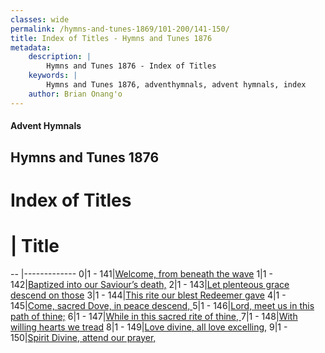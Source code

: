 ```yaml
---
classes: wide
permalink: /hymns-and-tunes-1869/101-200/141-150/
title: Index of Titles - Hymns and Tunes 1876
metadata:
    description: |
        Hymns and Tunes 1876 - Index of Titles
    keywords: |
        Hymns and Tunes 1876, adventhymnals, advent hymnals, index
    author: Brian Onang'o
---
```


#### Advent Hymnals

## Hymns and Tunes 1876

# Index of Titles
# | Title                        
-- |-------------
0|1 - 141|[Welcome, from beneath the wave](/101-200/141-150/01.Welcome,-from-beneath-the-wave)
1|1 - 142|[Baptized into our Saviour’s death,](/101-200/141-150/02.Baptized-into-our-Saviour’s-death,)
2|1 - 143|[Let plenteous grace descend on those](/101-200/141-150/03.Let-plenteous-grace-descend-on-those)
3|1 - 144|[This rite our blest Redeemer gave](/101-200/141-150/04.This-rite-our-blest-Redeemer-gave)
4|1 - 145|[Come, sacred Dove, in peace descend, ](/101-200/141-150/05.Come,-sacred-Dove,-in-peace-descend,-)
5|1 - 146|[Lord, meet us in this path of thine;](/101-200/141-150/06.Lord,-meet-us-in-this-path-of-thine;)
6|1 - 147|[While in this sacred rite of thine, ](/101-200/141-150/07.While-in-this-sacred-rite-of-thine,-)
7|1 - 148|[With willing hearts we tread](/101-200/141-150/08.With-willing-hearts-we-tread)
8|1 - 149|[Love divine, all love excelling,](/101-200/141-150/09.Love-divine,-all-love-excelling,)
9|1 - 150|[Spirit Divine, attend our prayer,](/101-200/141-150/10.Spirit-Divine,-attend-our-prayer,)